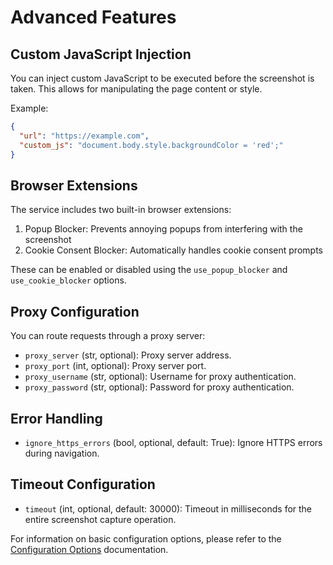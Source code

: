 # Advanced Features

## Custom JavaScript Injection

You can inject custom JavaScript to be executed before the screenshot is taken. This allows for manipulating the page content or style.

Example:

```json
{
  "url": "https://example.com",
  "custom_js": "document.body.style.backgroundColor = 'red';"
}
```

## Browser Extensions

The service includes two built-in browser extensions:

1. Popup Blocker: Prevents annoying popups from interfering with the screenshot
2. Cookie Consent Blocker: Automatically handles cookie consent prompts

These can be enabled or disabled using the `use_popup_blocker` and `use_cookie_blocker` options.

## Proxy Configuration

You can route requests through a proxy server:

- `proxy_server` (str, optional): Proxy server address.
- `proxy_port` (int, optional): Proxy server port.
- `proxy_username` (str, optional): Username for proxy authentication.
- `proxy_password` (str, optional): Password for proxy authentication.

## Error Handling

- `ignore_https_errors` (bool, optional, default: True): Ignore HTTPS errors during navigation.

## Timeout Configuration

- `timeout` (int, optional, default: 30000): Timeout in milliseconds for the entire screenshot capture operation.

For information on basic configuration options, please refer to the [Configuration Options](configuration.md) documentation.